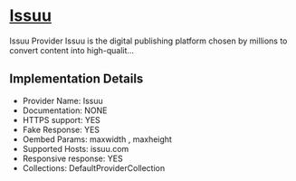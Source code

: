 # [Issuu](https://issuu.com)

Issuu Provider
Issuu is the digital publishing platform chosen by millions
to convert content into high-qualit...

## Implementation Details

- Provider
Name: Issuu
- Documentation: NONE
- HTTPS support: YES
- Fake Response: YES
- Oembed Params: maxwidth , maxheight
- Supported Hosts: issuu.com
- Responsive response: YES
- Collections: DefaultProviderCollection



